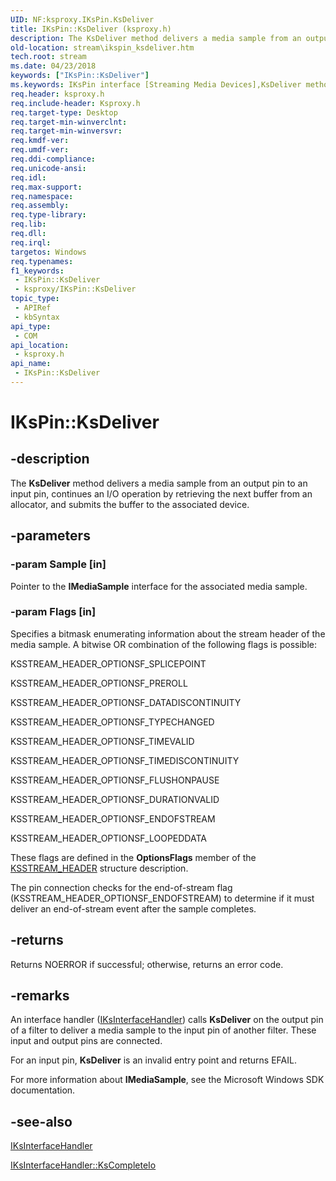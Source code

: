 ```yaml
---
UID: NF:ksproxy.IKsPin.KsDeliver
title: IKsPin::KsDeliver (ksproxy.h)
description: The KsDeliver method delivers a media sample from an output pin to an input pin, continues an I/O operation by retrieving the next buffer from an allocator, and submits the buffer to the associated device.
old-location: stream\ikspin_ksdeliver.htm
tech.root: stream
ms.date: 04/23/2018
keywords: ["IKsPin::KsDeliver"]
ms.keywords: IKsPin interface [Streaming Media Devices],KsDeliver method, IKsPin.KsDeliver, IKsPin::KsDeliver, KsDeliver, KsDeliver method [Streaming Media Devices], KsDeliver method [Streaming Media Devices],IKsPin interface, ksproxy/IKsPin::KsDeliver, ksproxy_3608c6b5-20e3-43e1-b1aa-a283f8d00f17.xml, stream.ikspin_ksdeliver
req.header: ksproxy.h
req.include-header: Ksproxy.h
req.target-type: Desktop
req.target-min-winverclnt: 
req.target-min-winversvr: 
req.kmdf-ver: 
req.umdf-ver: 
req.ddi-compliance: 
req.unicode-ansi: 
req.idl: 
req.max-support: 
req.namespace: 
req.assembly: 
req.type-library: 
req.lib: 
req.dll: 
req.irql: 
targetos: Windows
req.typenames: 
f1_keywords:
 - IKsPin::KsDeliver
 - ksproxy/IKsPin::KsDeliver
topic_type:
 - APIRef
 - kbSyntax
api_type:
 - COM
api_location:
 - ksproxy.h
api_name:
 - IKsPin::KsDeliver
---
```


# IKsPin::KsDeliver


## -description

The <b>KsDeliver</b> method delivers a media sample from an output pin to an input pin, continues an I/O operation by retrieving the next buffer from an allocator, and submits the buffer to the associated device.

## -parameters

### -param Sample [in]


Pointer to the <b>IMediaSample</b> interface for the associated media sample.

### -param Flags [in]


Specifies a bitmask enumerating information about the stream header of the media sample. A bitwise OR combination of the following flags is possible:

KSSTREAM_HEADER_OPTIONSF_SPLICEPOINT

KSSTREAM_HEADER_OPTIONSF_PREROLL

KSSTREAM_HEADER_OPTIONSF_DATADISCONTINUITY

KSSTREAM_HEADER_OPTIONSF_TYPECHANGED

KSSTREAM_HEADER_OPTIONSF_TIMEVALID

KSSTREAM_HEADER_OPTIONSF_TIMEDISCONTINUITY

KSSTREAM_HEADER_OPTIONSF_FLUSHONPAUSE

KSSTREAM_HEADER_OPTIONSF_DURATIONVALID

KSSTREAM_HEADER_OPTIONSF_ENDOFSTREAM

KSSTREAM_HEADER_OPTIONSF_LOOPEDDATA

These flags are defined in the <b>OptionsFlags</b> member of the <a href="/windows-hardware/drivers/ddi/ks/ns-ks-ksstream_header">KSSTREAM_HEADER</a> structure description.

The pin connection checks for the end-of-stream flag (KSSTREAM_HEADER_OPTIONSF_ENDOFSTREAM) to determine if it must deliver an end-of-stream event after the sample completes.

## -returns

Returns NOERROR if successful; otherwise, returns an error code.

## -remarks

An interface handler (<a href="/windows-hardware/drivers/ddi/ksproxy/nn-ksproxy-iksinterfacehandler">IKsInterfaceHandler</a>) calls <b>KsDeliver</b> on the output pin of a filter to deliver a media sample to the input pin of another filter. These input and output pins are connected. 

For an input pin, <b>KsDeliver</b> is an invalid entry point and returns EFAIL. 

For more information about <b>IMediaSample</b>, see the Microsoft Windows SDK documentation.

## -see-also

<a href="/windows-hardware/drivers/ddi/ksproxy/nn-ksproxy-iksinterfacehandler">IKsInterfaceHandler</a>



<a href="/windows-hardware/drivers/ddi/ksproxy/nf-ksproxy-iksinterfacehandler-kscompleteio">IKsInterfaceHandler::KsCompleteIo</a>

